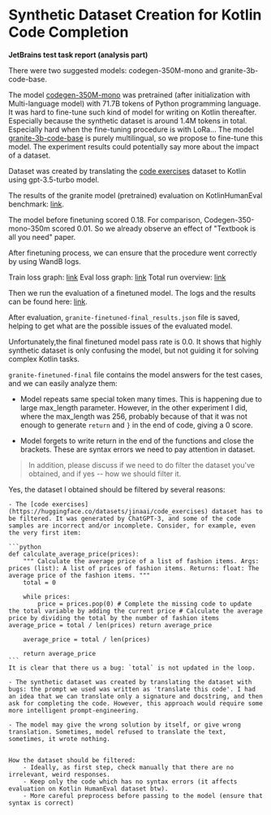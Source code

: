# Synthetic Dataset Creation for Kotlin Code Completion
**JetBrains test task report (analysis part)**

There were two suggested models: codegen-350M-mono and granite-3b-code-base. 

The model [codegen-350M-mono](https://huggingface.co/Salesforce/codegen-350M-mono#codegen-codegen-mono-350m) was pretrained (after initialization with Multi-language model) with 71.7B tokens of Python programming language. It was hard to fine-tune such kind of model for writing on Kotlin thereafter. Especially because the synthetic dataset is around 1.4M tokens in total. Especially hard when the fine-tuning procedure is with LoRa... The model [granite-3b-code-base](https://huggingface.co/ibm-granite/granite-3b-code-base-2k) is purely multilingual, so we propose to fine-tune this model. The experiment results could potentially say more about the impact of a dataset.

Dataset was created by translating the [code exercises](https://huggingface.co/datasets/jinaai/code_exercises) dataset to Kotlin using gpt-3.5-turbo model.

The results of the granite model (pretrained) evaluation on KotlinHumanEval benchmark: [link](https://api.wandb.ai/links/kariakinaleksandr/jrq4rla7).

The model before finetuning scored 0.18. For comparison, Codegen-350-mono-350m scored 0.01. So we already observe an effect of "Textbook is all you need" paper. 

After finetuning process, we can ensure that the procedure went correctly by using WandB logs. 

Train loss graph: [link](https://api.wandb.ai/links/kariakinaleksandr/p67txpjk)
Eval loss graph: [link](https://wandb.ai/kariakinaleksandr/jb_synthetic_dataset_test_task/reports/eval-loss-24-11-04-23-32-31---VmlldzoxMDAyNTc1Nw)
Total run overview: [link](https://wandb.ai/kariakinaleksandr/jb_synthetic_dataset_test_task/runs/i226urqs/overview)

Then we run the evaluation of a finetuned model. The logs and the results can be found here: [link](https://wandb.ai/kariakinaleksandr/jb_synthetic_dataset_test_task/runs/vdxu0z5h/overview).

After evaluation, `granite-finetuned-final_results.json` file is saved, helping to get what are the possible issues of the evaluated model.

Unfortunately,the final finetuned model pass rate is 0.0. It shows that highly synthetic dataset is only confusing the model, but not guiding it for solving complex Kotlin tasks.

`granite-finetuned-final` file contains the model answers for the test cases, and we can easily analyze them:

- Model repeats same special token many times. This is happening due to large max_length parameter. However, in the other experiment I did, where the max_length was 256, probably because of that it was not enough to generate `return` and `}` in the end of code, giving a 0 score. 

- Model forgets to write return in the end of the functions and close the brackets. These are syntax errors we need to pay attention in dataset.

>  In addition, please discuss if we need to do filter the dataset you've obtained, and if yes -- how we should filter it.

Yes, the dataset I obtained should be filtered by several reasons:
    
    - The [code exercises](https://huggingface.co/datasets/jinaai/code_exercises) dataset has to be filtered. It was generated by ChatGPT-3, and some of the code samples are incorrect and/or incomplete. Consider, for example, even the very first item:

    ```python
    def calculate_average_price(prices): 
        """ Calculate the average price of a list of fashion items. Args: prices (list): A list of prices of fashion items. Returns: float: The average price of the fashion items. """	
        total = 0 
        
        while prices: 
            price = prices.pop(0) # Complete the missing code to update the total variable by adding the current price # Calculate the average price by dividing the total by the number of fashion items average_price = total / len(prices) return average_price

        average_price = total / len(prices) 
        
        return average_price
    ```
    It is clear that there us a bug: `total` is not updated in the loop.

    - The synthetic dataset was created by translating the dataset with bugs: the prompt we used was written as 'translate this code'. I had an idea that we can translate only a signature and docstring, and then ask for completing the code. However, this approach would require some more intelligent prompt-engineering. 

    - The model may give the wrong solution by itself, or give wrong translation. Sometimes, model refused to translate the text, sometimes, it wrote nothing.


    How the dataset should be filtered:
        - Ideally, as first step, check manually that there are no irrelevant, weird responses.  
        - Keep only the code which has no syntax errors (it affects evaluation on Kotlin HumanEval dataset btw).
        - More careful preprocess before passing to the model (ensure that syntax is correct)



